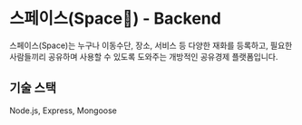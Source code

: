 # 스페이스(Space🚀) - Backend

스페이스(Space)는 누구나 이동수단, 장소, 서비스 등 다양한 재화를 등록하고, 필요한 사람들끼리 공유하며 사용할 수 있도록 도와주는 개방적인 공유경제 플랫폼입니다.

## 기술 스택

Node.js, Express, Mongoose

